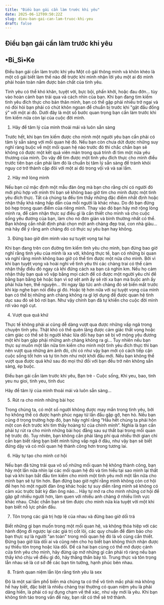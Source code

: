 ```yaml
---
title: "Điều bạn gái cần làm trước khi yêu"
date: 2025-06-12T09:50:22Z
slug: dieu-ban-gai-can-lam-truoc-khi-yeu
draft: false
---
```


## Điều bạn gái cần làm trước khi yêu

## •Bi_Sì•Ke

Điều bạn gái cần làm trước khi yêu      Một  cô gái thông minh và khôn khéo là một cô gái biết làm thế nào để trước  khi mình nhận lời yêu một ai đó mình phải hoàn toàn nắm được bản chất  của tình yêu.

Tình yêu có thể khó khăn, tuyệt vời, bực bội, phấn khởi, hoặc đau đớn...  tùy vào hoàn cảnh bạn trải qua và cách nhìn của bạn. Khi bạn đang tìm  kiếm tình yêu đích thực cho bản thân mình, bạn có thể gặp phải nhiều trở  ngại và nó đòi hỏi bạn phải có chút khôn ngoan để chuẩn bị trước khi  "gật đầu đồng ý" với một ai đó. Dưới đây là một số bước quan trọng bạn  cần làm trước khi tìm kiếm nửa còn lại của cuộc đời mình.

1. Hãy để tâm lý của mình thoải mái và luôn sẵn sàng

Trước hết, khi bạn tìm kiếm được cho mình một người yêu bạn cần phải có  tâm lý sẵn sàng với mối quan hệ đó. Nếu bạn còn chưa dứt được những suy  nghĩ ràng buộc về một mối quan hệ nào trước đó thì chắc chắn bạn sẽ  không có được một kết quả viên mãn trong quá trình đi tìm một nửa yêu  thương của mình. Do vậy để tìm được một tình yêu đích thực cho mình điều  trước tiên bạn cần phải làm đó là chuẩn bị tâm lý sẵn sàng để tránh  khỏi nguy cơ trở thành cặp đôi với một ai đó trong vội vã và sai lầm.

2. Hãy mở lòng mình

Nếu bạn cứ mặc định một mẫu đàn ông mà bạn cho rằng chỉ có người đó mới  phù hợp với mình thì bạn sẽ không bao giờ tìm cho mình được một tình yêu  đích thực. Tất cả chúng ta đều tìm thấy những đặc điểm nhất định hoặc  nhận thấy khả năng hấp dẫn của mỗi người là khác nhau. Do đó bạn đừng bó  hẹp trong quan điểm của riêng mình. Thay vào đó bạn hãy mở rộng lòng  mình ra, để cảm nhận thực sự điều gì là cần thiết cho mình và cho cuộc  sống yêu đương của bạn, làm cho nó đơn giản và bình thường nhất có thể.  Bạn không cần nhất định phải chọn một anh chàng đẹp trai, con nhà  giàu... mà hãy để ý rằng anh chàng đó có thực sự yêu bạn hay không.

3. Đừng bao giờ dìm mình vào sự tuyệt vọng tai hại

Khi bạn đang trên con đường tìm kiếm tình yêu cho mình, bạn đừng bao giờ  nghĩ rằng tình yêu của mình là xa vời, không thực tế, bạn có những bi  quan và nghĩ rằng mình không bao giờ có thể tìm được một nửa cho mình.  Bởi vì khi bạn tuyệt vọng và hoài nghi về tình yêu thì các chàng trai có  thể cảm nhận thấy điều đó ngay cả khi đứng cách xa bạn cả nghìn km. Nếu  họ cảm nhận thấy bạn quá vồ vập bằng mọi cách để có được một người yêu  chỉ để bằng bạn bằng bè hoặc bạn vì sợ sệt anh ấy sẽ rời xa bạn mà buộc  anh ấy phải hứa hẹn, thề nguyện... thì ngay lập tức anh chàng đó sẽ biến  mất trước khi kịp nghe bạn nói điều gì đó. Hoặc tệ hơn nữa với sự tuyệt  vọng của mình bạn có thể bị những anh chàng không ra gì lợi dụng để  được quan hệ tình dục sau đó sẽ bỏ rơi bạn. Như vậy chính bạn đã tự  khiến cho cuộc đời mình rơi vào ngõ cụt.

4. Vượt qua quá khứ

Thực tế không phải ai cũng dễ dàng vượt qua được những vấp ngã trong  chuyện tình yêu. Thật khó có thể quên lãng được cảm giác thất vọng hoặc  cảm giác có thể sẽ bị người khác lừa dối hay bạn sẽ bị vỡ mộng yêu đương  một khi bạn gặp phải những anh chàng không ra gì... Tuy nhiên nếu bạn  thực sự muốn một lần nữa tìm kiếm cho mình một tình yêu đích thực thì  bạn nên vượt qua những ám ảnh đó, chỉ có như vậy bạn mới có cách tiếp  cận cuộc sống tốt hơn và tự tin hơn như một khởi đầu mới. Nếu bạn không  thể vượt qua được quá khứ sau đó mọi thứ đối với bạn đều trở nên không  sẵn sàng, ép buộc.

Điều bạn gái cần làm trước khi yêu, Bạn trẻ - Cuộc sống, Khi yeu, bao, tinh yeu nu gioi, tinh yeu, tinh duc

Hãy để tâm lý của mình thoải mái và luôn sẵn sàng...

5. Rút ra cho mình những bài học

Trong chúng ta, có một số người không được may mắn trong tình yêu, bởi  họ không thể có được hạnh phúc ngay từ lần đầu gặp gỡ, hẹn hò. Nếu bạn  cũng ở trong trường hợp đó, bạn hãy nghĩ rằng “Hầu hết chúng ta phải hôn  một con ếch trước khi tìm thấy hoàng tử của chính mình”. Nghĩa là bạn  cần phải tự rút ra cho mình những bài học đằng sau sự thất bại trong mối  quan hệ trước đó. Tuy nhiên, bạn không cần phải lãng phí quá nhiều thời  gian chỉ cần bạn biết rằng bạn biết mình từng vấp ngã ở đâu, như vậy  bạn sẽ biết đứng dậy và có mối quan hệ thành công hơn trong tương lai.

6. Hãy tự tạo cho mình cơ hội

Nếu bạn đã từng trải qua vô số những mối quan hệ không thành công, bạn  hãy một lần nữa nhìn lại các mối quan hệ đó và tìm hiểu tại sao mình lại  thất bại và khi bạn bắt đầu tìm kiếm cho mình một tình yêu mới một lần  nữa cho mình bạn sẽ tự tin hơn. Bạn đừng bao giờ nghĩ rằng mình không  còn cơ hội để hẹn hò một người đàn ông khác hoặc tự suy diễn rằng mình  sẽ không có cảm xúc trước bất kỳ đàn ông nào... Hãy tự mở ra cho mình  những cơ hội để gặp gỡ nhiều người hơn, làm quen với nhiều anh chàng ở  nhiều lĩnh vực khác nhau. Chắc chắn bạn sẽ tìm được cho mình nửa kia  tuyệt vời một khi bạn biết nỗ lực phấn đấu.

7. Tôn trọng các giá trị hợp lệ của nhau và đừng bao giờ dối trá

Biết những gì bạn muốn trong một mối quan hệ, và không thỏa hiệp với các  hành động đi ngược lại các giá trị cốt lõi, các quy chuẩn để đảm bảo  cho bạn thực sự là người "an toàn" trong mối quan hệ đó là vô cùng cần  thiết. Đừng bao giờ lừa dối ai và cũng nên cho họ biết bạn không thích  nhận được sự thiếu tôn trọng hoặc lừa dối. Để cả hai bạn cùng có thể mở  được cánh cửa tình yêu cho mình, hãy đừng úp mở những gì cần phải rõ  ràng nếu bạn thấy khó chịu về điều gì đó, hãy thẳng thắn bày tỏ. Trung  thực và tôn trọng lẫn nhau sẽ là cơ sở để các bạn tin tưởng, hạnh phúc  bên nhau.

8. Tránh quan niệm lẫn lộn rằng tình yêu là sex

Đó là một sai lầm phổ biến mà chúng ta có thể vô tình mắc phải mà không  hề hay biết, đặc biệt là nhiều chàng trai thường có quan niệm yêu là  phải dâng hiến, là phải có sự đụng chạm về thể xác, như vậy mới là yêu.  Khi bạn không tỉnh táo trong vấn đề này, bạn rất có thể sẽ trở thành.